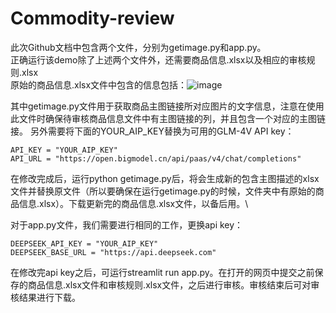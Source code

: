 # Commodity-review
此次Github文档中包含两个文件，分别为getimage.py和app.py。\
正确运行该demo除了上述两个文件外，还需要商品信息.xlsx以及相应的审核规则.xlsx\
原始的商品信息.xlsx文件中包含的信息包括：![image](https://github.com/user-attachments/assets/0f53cf75-ed82-42da-ac60-bd8db5033f29)

其中getimage.py文件用于获取商品主图链接所对应图片的文字信息，注意在使用此文件时确保待审核商品信息文件中有主图链接的列，并且包含一个对应的主图链接。
另外需要将下面的YOUR_AIP_KEY替换为可用的GLM-4V API key：
```
API_KEY = "YOUR_AIP_KEY"
API_URL = "https://open.bigmodel.cn/api/paas/v4/chat/completions"
```
在修改完成后，运行python getimage.py后，将会生成新的包含主图描述的xlsx文件并替换原文件（所以要确保在运行getimage.py的时候，文件夹中有原始的商品信息.xlsx）。下载更新完的商品信息.xlsx文件，以备后用。\

对于app.py文件，我们需要进行相同的工作，更换api key：
```
DEEPSEEK_API_KEY = "YOUR_AIP_KEY"
DEEPSEEK_BASE_URL = "https://api.deepseek.com"
```
在修改完api key之后，可运行streamlit run app.py。在打开的网页中提交之前保存的商品信息.xlsx文件和审核规则.xlsx文件，之后进行审核。审核结束后可对审核结果进行下载。
